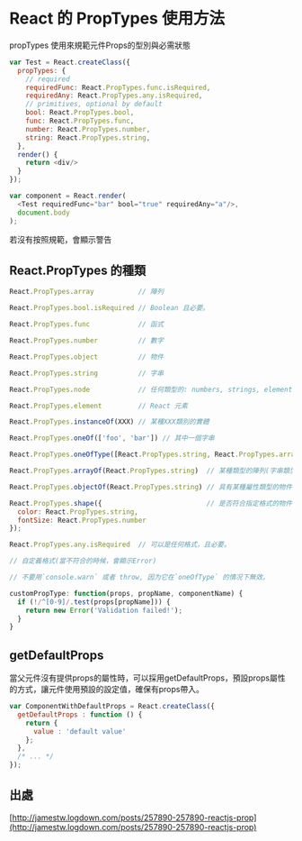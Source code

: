# React 的 PropTypes 使用方法

propTypes 使用來規範元件Props的型別與必需狀態

```js
var Test = React.createClass({
  propTypes: {
    // required
    requiredFunc: React.PropTypes.func.isRequired,
    requiredAny: React.PropTypes.any.isRequired,
    // primitives, optional by default
    bool: React.PropTypes.bool,
    func: React.PropTypes.func,
    number: React.PropTypes.number,
    string: React.PropTypes.string,
  },
  render() {
    return <div/>
  }
});

var component = React.render(
  <Test requiredFunc="bar" bool="true" requiredAny="a"/>, 
  document.body
);
```

若沒有按照規範，會顯示警告


## React.PropTypes 的種類

```js
React.PropTypes.array           // 陣列

React.PropTypes.bool.isRequired // Boolean 且必要。

React.PropTypes.func            // 函式

React.PropTypes.number          // 數字

React.PropTypes.object          // 物件

React.PropTypes.string          // 字串

React.PropTypes.node            // 任何類型的: numbers, strings, elements 或者任何這種類型的陣列

React.PropTypes.element         // React 元素

React.PropTypes.instanceOf(XXX) // 某種XXX類別的實體

React.PropTypes.oneOf(['foo', 'bar']) // 其中一個字串

React.PropTypes.oneOfType([React.PropTypes.string, React.PropTypes.array]) // 其中一種格式類型

React.PropTypes.arrayOf(React.PropTypes.string)  // 某種類型的陣列(字串類型)

React.PropTypes.objectOf(React.PropTypes.string) // 具有某種屬性類型的物件(字串類型)

React.PropTypes.shape({                          // 是否符合指定格式的物件
  color: React.PropTypes.string,
  fontSize: React.PropTypes.number
});

React.PropTypes.any.isRequired  // 可以是任何格式，且必要。

// 自定義格式(當不符合的時候，會顯示Error) 

// 不要用`console.warn` 或者 throw, 因为它在`oneOfType` 的情况下無效。

customPropType: function(props, propName, componentName) {
  if (!/^[0-9]/.test(props[propName])) {
    return new Error('Validation failed!');
  }
}
```

## getDefaultProps

當父元件沒有提供props的屬性時，可以採用getDefaultProps，預設props屬性的方式，讓元件使用預設的設定值，確保有props帶入。

```js
var ComponentWithDefaultProps = React.createClass({ 
  getDefaultProps : function () { 
    return {
      value : 'default value' 
    }; 
  }, 
  /* ... */ 
});
```

## 出處

[http://jamestw.logdown.com/posts/257890-257890-reactjs-prop](http://jamestw.logdown.com/posts/257890-257890-reactjs-prop)